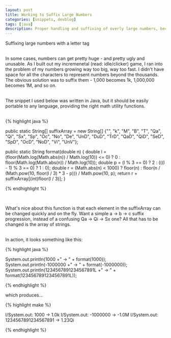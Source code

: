 ```yaml
---
layout: post
title: Working to Suffix Large Numbers
categories: [snippets, devblog]
tags: [java]
description: Proper handling and suffixing of overly large numbers, because we don't always have the space to display 2147483647.
---
```


Suffixing large numbers with a letter tag  
<br>

In some cases, numbers can get pretty huge - and pretty ugly and unusable. As I built out my incremenetal (read: idle/clicker) game, I ran into the problem of my numbers growing way too big, way too fast. I didn't have space for all the characters to represent numbers beyond the thousands. The obvious solution was to suffix them - 1,000 becomes 1k, 1,000,000 becomes 1M, and so on.  
<br>

The snippet I used below was written in Java, but it should be easily portable to any language, providing the right math utility functions.  
<br>

{% highlight java %}

public static String[] suffixArray = new String[] {"", "k", "M", "B", "T", "Qa", "Qi", "Sx", "Sp", "Oc", "No", 
"De", "UnD", "DuD", "TrD", "QaD", "QiD", "SeD", "SpD", "OcD", "NoD", "Vi", "UnV"}; 

public static String format(double n) {
        double l = (floor(Math.log(Math.abs(n)) / Math.log(10)) <= 0) ? 0 : floor(Math.log(Math.abs(n)) / Math.log(10));
        double p = (l % 3 == 0) ? 2 : (((l - 1) % 3 == 0) ? 1 : 0);
        double r = (Math.abs(n) < 1000) ? floor(n) : floor(n / (Math.pow(10, floor(l / 3) * 3 - p))) / Math.pow(10, p);
        return r + suffixArray[(int)floor(l / 3)];
}

{% endhighlight %}

<br>

What's nice about this function is that each element in the suffixArray can be changed quickly and on the fly. Want a simple a -> b -> c suffix progression, instead of a confusing Qa -> Qi -> Sx one? All that has to be changed is the array of strings.  
<br>

In action, it looks something like this:

{% highlight java %}

System.out.println(1000 +" -> " +  format(1000));
System.out.println(-1000000 +" -> " +  format(-1000000));
System.out.println(1234567891234567891L +" -> " + format(1234567891234567891L));

{% endhighlight %}

which produces...

{% highlight make %}

I/System.out: 1000 -> 1.0k
I/System.out: -1000000 -> -1.0M
I/System.out: 1234567891234567891 -> 1.23Qi

{% endhighlight %}
